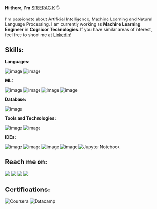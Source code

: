 **Hi there, I'm** [SREERAG K](https://www.linkedin.com/in/sreerag-radhakrishnan-599036130/) :raised_hand_with_fingers_splayed:

I'm passionate about Artificial Intelligence, Machine Learning and Natural Language Processing. I am currently working as **Machine Learning Engineer** in **Cognicor Technologies**. If you have similar areas of interest, feel free to shoot me at [LinkedIn](https://www.linkedin.com/in/sreerag-radhakrishnan-599036130/)!

## Skills:

**Languages:**

![image](https://user-images.githubusercontent.com/31788971/209658756-02ac0896-c853-4913-8e77-b940e115c44d.png) ![image](https://user-images.githubusercontent.com/31788971/209658931-53ea3411-e389-461d-b10d-5eed9d8bd932.png)

**ML:**

![image](https://user-images.githubusercontent.com/31788971/209659144-2cfe38ef-6192-4987-b223-26949c90dd05.png) ![image](https://user-images.githubusercontent.com/31788971/209659200-cb1c91a1-e5b0-4e53-bbe2-e7296fa040d7.png) ![image](https://user-images.githubusercontent.com/31788971/209659241-515f1484-79c7-4e0a-9a7d-a8d8aad51c1b.png) ![image](https://user-images.githubusercontent.com/31788971/209659273-925c65d7-b988-4b17-a8a1-ac29d969ebc2.png) 

**Database:**

![image](https://user-images.githubusercontent.com/31788971/209659589-3685127f-badc-41e9-a28e-c531ff373d09.png)

**Tools and Technologies:**

![image](https://user-images.githubusercontent.com/31788971/209659757-de513454-6c4b-40b4-9c90-10e587221759.png) ![image](https://user-images.githubusercontent.com/31788971/209659707-7028fb84-3819-4bcb-897d-3e2a923f3074.png)

**IDEs:**

![image](https://user-images.githubusercontent.com/31788971/209659923-101b99f4-f13f-4f2a-99d6-5c7d8da6ba39.png) ![image](https://user-images.githubusercontent.com/31788971/209659992-df7c91c5-628e-40f9-82ef-7c92fa477193.png) ![image](https://user-images.githubusercontent.com/31788971/209660058-d7016d64-bc5e-4c96-a264-fcaf7058c200.png) ![image](https://user-images.githubusercontent.com/31788971/209660107-8fa3193c-ec37-4a5f-bc19-689f4ab21a3c.png) ![Jupyter Notebook](https://img.shields.io/badge/jupyter-%23FA0F00.svg?style=for-the-badge&logo=jupyter&logoColor=white)


## Reach me on:

<a href="https://www.linkedin.com/in/sreerag-radhakrishnan-599036130/"><img src="https://img.shields.io/badge/linkedin-%230077B5.svg?style=for-the-badge&logo=linkedin&logoColor=white"><a> <a href="https://mail.google.com/mail/u/1/#inbox?compose=new"><img src="https://img.shields.io/badge/Gmail-D14836?style=for-the-badge&logo=gmail&logoColor=white"><a> <a href="https://twitter.com/KolathSreerag"><img src="https://img.shields.io/badge/Twitter-%231DA1F2.svg?style=for-the-badge&logo=Twitter&logoColor=white"><a> <a href="https://www.kaggle.com/sreeragkolath"><img src="https://img.shields.io/badge/Kaggle-035a7d?style=for-the-badge&logo=kaggle&logoColor=white"><a>
  
  
## Certifications:

![Coursera](https://img.shields.io/badge/Coursera-%230056D2.svg?style=for-the-badge&logo=Coursera&logoColor=white) ![Datacamp](https://img.shields.io/badge/Datacamp-05192D?style=for-the-badge&logo=datacamp&logoColor=03E860)

